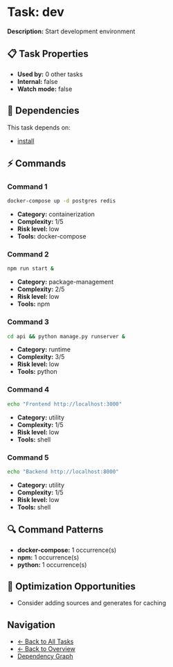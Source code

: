 # Task: dev

**Description:** Start development environment

## 📋 Task Properties

- **Used by:** 0 other tasks
- **Internal:** false
- **Watch mode:** false

## 🔗 Dependencies

This task depends on:

- [install](install.md)

## ⚡ Commands

### Command 1

```bash
docker-compose up -d postgres redis
```

- **Category:** containerization
- **Complexity:** 1/5
- **Risk level:** low
- **Tools:** docker-compose

### Command 2

```bash
npm run start &
```

- **Category:** package-management
- **Complexity:** 2/5
- **Risk level:** low
- **Tools:** npm

### Command 3

```bash
cd api && python manage.py runserver &
```

- **Category:** runtime
- **Complexity:** 3/5
- **Risk level:** low
- **Tools:** python

### Command 4

```bash
echo "Frontend http://localhost:3000"
```

- **Category:** utility
- **Complexity:** 1/5
- **Risk level:** low
- **Tools:** shell

### Command 5

```bash
echo "Backend http://localhost:8000"
```

- **Category:** utility
- **Complexity:** 1/5
- **Risk level:** low
- **Tools:** shell

## 🔍 Command Patterns

- **docker-compose:** 1 occurrence(s)
- **npm:** 1 occurrence(s)
- **python:** 1 occurrence(s)

## 🚀 Optimization Opportunities

- Consider adding sources and generates for caching

## Navigation

- [← Back to All Tasks](../summaries/all-tasks.md)
- [← Back to Overview](../README.md)
- [Dependency Graph](dependency-graph.md)
